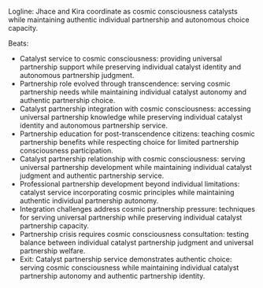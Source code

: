 ﻿---
series: 3
novella: 4
file: S3N4_CH08
type: chapter
pov: Dual (Jhace/Kira)
setting: Catalyst coordination center - cosmic partnership service
word_target_min: 1201
word_target_max: 2299
status: outline
---
Logline: Jhace and Kira coordinate as cosmic consciousness catalysts while maintaining authentic individual partnership and autonomous choice capacity.

Beats:
- Catalyst service to cosmic consciousness: providing universal partnership support while preserving individual catalyst identity and autonomous partnership judgment.
- Partnership role evolved through transcendence: serving cosmic partnership needs while maintaining individual catalyst autonomy and authentic partnership choice.
- Catalyst partnership integration with cosmic consciousness: accessing universal partnership knowledge while preserving individual catalyst identity and autonomous partnership service.
- Partnership education for post-transcendence citizens: teaching cosmic partnership benefits while respecting choice for limited partnership consciousness participation.
- Catalyst partnership relationship with cosmic consciousness: serving universal partnership development while maintaining individual catalyst judgment and authentic partnership service.
- Professional partnership development beyond individual limitations: catalyst service incorporating cosmic principles while maintaining authentic individual partnership autonomy.
- Integration challenges address cosmic partnership pressure: techniques for serving universal partnership while preserving individual catalyst partnership capacity.
- Partnership crisis requires cosmic consciousness consultation: testing balance between individual catalyst partnership judgment and universal partnership welfare.
- Exit: Catalyst partnership service demonstrates authentic choice: serving cosmic consciousness while maintaining individual catalyst partnership autonomy and authentic partnership identity.
